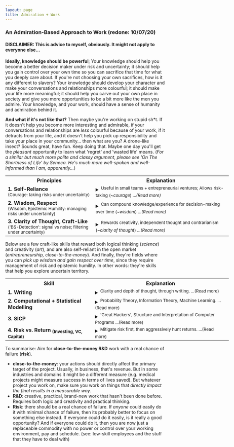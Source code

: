 ```yaml
---
layout: page
title: Admiration + Work
---
```


### An Admiration-Based Approach to Work (redone: 10/07/20)

#### DISCLAIMER: This is advice to myself, obviously. It might not apply to everyone else...

**Ideally, knowledge should be powerful**; Your knowledge should help you become a better decision maker under risk and uncertainty; it should help you gain control over your own time so you can sacrifice that time for what you deeply care about. If you're not choosing your own sacrifices, how is it any different to slavery? Your knowledge should develop your character and make your conversations and relationships more colourful; it should make your life more meaningful; it should help you carve out your own place in society and give you more opportunities to be a bit more like the men you admire. Your knowledge, and your work, should have a sense of humanity and admiration behind it. 

**And what if it's not like that?**  Then maybe you're working on stupid sh\*t. If it doesn't help you become more interesting and admirable, if your conversations and relationships are *less* colourful because of your work, if it detracts from your life, and it doesn't help you pick up responsibility and take your place in your community... then what are you? A drone-like insect? Sounds great, have fun. Keep doing that. Maybe one day you'll get the *pleasant* opportunity to learn what 'regret' and 'wasted life' means. (*For a similar but much more polite and classy argument, please see 'On The Shortness of Life' by Seneca. He's much more well-spoken and well-informed than I am, apparently...*)


<table style="width:140%">
  <tr>
    <th>Principles</th>
    <th>Explanation</th>
  </tr>
  <tr>
    <td><b>1. Self-Reliance</b><br><sup>(Courage: taking risks under uncertainty)</sup></td>
    <td> <details><summary><sup>Useful in small teams + entrepreneurial ventures; Allows risk-taking (<i>~courage</i>) ...<i>(Read more)</i></sup></summary>
      <b> Ideal: </b><u>Does the skill help you relentlessly and aggressively hunt down opportunities, without need for permission?</u> Is it independent and self-reliant? Can you create value and wealth in entrepreneurial ventures with small teams? ('front-office', close-to-the-money, revenue-generating?). Will it help you take risks and chase opportunities in the open market? Does it help you gain ownership of your own time and wealth? Is it independent enough that it lets you do 'spec-work', so you can pursue clients and customers in your own time? In other words, does the knowledge help you become more <i><b>self-owned and courageous</b></i> in the world? <small>(Also: if your entire team is full of skilled, self-reliant guys with countless other opportunities to chase, and yet they all willingly work together for a long time, then it's because of mutual respect and loyalty - not because they desperately grabbed the closest team that had low enough standards to let them in. Same principle applies to relationships too: you want to be chosen by someone self-reliant with many options. Not someone who desperately grabbed the nearest thing with a pulse ;) ).</small>
      <br>
      <b> Anti-Ideal: </b>Or is it a heavily dependent skill that's useless outside of large corporations? Will it make you fragile and dependent on corporate 'performance' reviews and the whims of the geniuses working in HR departments? Is it a skill that only pays if you offer your obedience, 'hard work' and conformity to a bigcorp? Will you end up like those idiots who are strangely proud of how many <i>hours</i> they obediently 'worked hard' for someone who doesn't care about them? That's not 'loyalty' or 'work ethic'... that's just cheap obedience and fear of alternative consequences. (And loyalty, just like respect, is only worth something when given to you by an untamed wolf - not when it comes from a domesticated, housebroken lapdog. That's true both metaphorically and literally.). A very similar argument can be made about those who choose comfortable and 'politically correct' opinions out of obedience and fear. <b>Their opinions, just like their salary, are heavily dependent on approval.</b>
      <br> <i>Disclaimer: Obviously there are cases where people have no other choice but work in crappy jobs because of family circumstances and responsibilities. I'm not talking about those guys. They're actually admirable - sacrificing their time and energy for their family. No, the targets of disdain here are the guys with very little responsibility, yet choose comfort and safety out of passivity and cheap obedience. You might know a few guys in their 20s like this... :( </i>
      </details>
    </td>
  </tr>
  <tr>
    <td><b>2. Wisdom, Respect</b><br><sup>(Wisdom, Epistemic Humility: managing risks under uncertainty)</sup></td>
    <td> <details><summary><sup>Can compound knowledge/experience for decision-making over time (<i>~wisdom</i>) ...<i>(Read more)</i></sup></summary>
      <b> Ideal: </b><u>Does the skill help you earn respect and accumulate wisdom?</u> Does it help you make better decisions under uncertainty? Will it help you mitigate and appropriately handle risk? A few indicators that might help: Does it have timeless principles that will stay true for decades? A lot of timeless knowledge is linked to uncertainty, risk and decision-making, where it usually ends up being called 'wisdom'. <b>In your 40s and 50s, if you learn the right stuff, will your knowledge and voice be respected and taken seriously? </b> Archetypally speaking, will the knowledge help you age into the respectable 'grizzled veteran'? Knowledge should make you better at handling the unknown, and it should earn you respect: <i><b>wisdom, decision-making, epistemic humility</b></i>.
      <br>
      <b> Anti-Ideal: </b>Or are you learning something that'll be useless in 10 years time? Is it just a dumb fad that you'll eventually forget? Are you learning something that requires no respect for the unknown? Something that demands no epistemic humility and thought? When you're older, will a bunch of arrogant 23-year-olds (just like you right now) know as much as 50-year-old-you about the subject? <b>Will you end up like some of those older guys with no wisdom to impart, and garner no respect from their colleagues, because they wasted too much time learning dumb sh*t? </b> If people aren't looking to you for guidance and wisdom when you're older, and your opinion isn't respected, then maybe you f***ed up. If you are 'respected' solely because of job title and how long you've been at a company, then that's not true respect - that's just decorative politeness. Also, notice the interesting link between courage and wisdom: if you never have the courage to venture into uncertain territory and make your own mistakes, you'll never pick up much personal wisdom and experience. From a nerdy mathematical perspective, maybe: d(Wisdom)/dt = Courage. Personal experience seems to agree: you learnt the most from the actions that you were originally scared to take, and the difficult conversations you were scared to have. 
      </details>
    </td>
  </tr>
  <tr>
    <td><b>3. Clarity of Thought, Craft-Like</b><br><sup>('BS-Detection': signal vs noise; filtering under uncertainty)</sup></td>
    <td> <details><summary><sup>Rewards creativity, independent thought and contrarianism (<i>~clarity of thought</i>) ...<i>(Read more)</i></sup></summary>
      <b> Ideal: </b><u>Is the skill craft-like? Does it reward clarity of thought, logic and creativity all at once? To master it, do you need a healthy mix of both science (logic/inference) and art (creativity)? </u> Slightly related to wisdom, but this principle focuses more on creativity and contrarian unruliness, rather than conservative risk-management. Does it train you to sift through useless noise to get to the important, central principles - the 'signal'. <i>And maybe more importantly, if you apply this 'signal-noise filtering' idea to rules and restrictions, you'll get to the idea of unruliness and a healthy sense of disobedience: the art of knowing which rules to ignore, break and laugh at.</i> This trains you to cut through worthless information in books and words too ('BS-detection': what is this person (or text) <i>actually</i> trying to say? How much of it is useless fluff that I can ignore?).  How else can you outclass the 'hard-working' idiots who take pride in the sheer number of hours they throw at their problems? <u>Instead of hours spent, you should take pride in clarity, craftsmanship and mastery.</u> Also, craft-like skills tend to allow you to build a reputation: you can directly claim ownership over the quality work that you do (which leads to: more £££, more opportunities, more choice, more leverage). 
      <br>
      <b> Anti-Ideal: </b>Or is the work output mostly the same, regardless of how much thought goes into it? Three interesting questions. <b>1.</b><i>The 'Hangover Question': </i>Can you output high quality work with a splitting hangover? <b>2.</b><i>The Young Millionaire Question:</i> Are there some extremely successful guys in their 20s and 30s in the field, who reached the top through creative/contrarian thinking without having to follow the traditional path over decades? <b>3.</b><i>The 'Reputation Question':</i> Are there 'famous' practitioners who've built a reputation for themselves through the quality of their work and claim a large share of the rewards? There are reputable investors, startup founders, hackers, writers, researchers, professors, surgeons, attorneys...etc, but why do you never hear about famous back-office support employees? The more the quality of your work directly affects the final outcome, the more you can build a reputation for skill and claim a larger reward. This front-office/back-office split is very obvious in finance, but you  might come across similar divisions in medicine (surgeons vs nurses), law (attorneys vs paralegals), consulting (revenue-generating partners vs normal consultants), writing (authors vs editors), movies (directors and actors vs production crew) and even e-sports (carry vs support).
      </details>
    </td>
  </tr>
</table>

Below are a few craft-like skills that reward both logical thinking (*science*) and creativity (*art*), and are also self-reliant in the open market (*entrepreneurship, close-to-the-money*). And finally, they're fields where you can *pick up wisdom and gain respect over time*, since they require management of risk and epistemic humility. In other words: they're skills that help you explore uncertain territory.

<table style="width:140%">
  <tr>
    <th>Skill</th>
    <th>Explanation</th>
  </tr>
  <tr>
    <td><b>1. Writing</b></td>
    <td> <details><summary><sup> Clarity and depth of thought, through writing. ...(Read more)</sup></summary>
      <b> Ideal: </b> <u>Exploration of uncertainty through words and essays:</u> Become a skilled writer with clarity, depth and idiosyncrasy. Cut through the useless noise; get to the central ideas. Write essays and research papers. Explore interesting, important and controversial topics. Develop interesting, well-formed opinions and convictions. To be honest, you should care less about writing itself, but more about clarity of thought. Erudition and ownership of your own opinions: that's the target. Writing is just a way to practice this.
      <br>
      <b> Anti-Ideal: </b> Don't be one of those idiots who have nothing valuable to say: the types who can't think well, and fill their words with empty fluff. Maybe they have underdeveloped opinions and obediently think what they're told to think. No individuality or depth in their perspective whatsoever; just blind conformity. A few colourful terms come to mind: 'useful idiots', 'NPC', 'sheeple'. 
      </details>
    </td>
  </tr>
  <tr>
    <td><b>2. Computational + Statistical Modelling </b></td>
    <td><details><summary><sup> Probability Theory, Information Theory, Machine Learning. ...(Read more)</sup></summary>
      <b> Ideal: <u>Exploration of uncertainty through quantitative modelling:</u> </b> Build a deep, <b>intuitive</b> understanding of randomness, uncertainty, information and prediction - from a quantitative and computational perspective. <u>You want a 'latticework' of interconnected knowledge that combines <b>Probability Theory, Information Theory, Machine Learning & Complexity</b></u>. Focus less on theoretical discoveries, and more on proper application in R&D, entrepreneurship and investing: problems that are 'close to the money'. <br>
      (Practice > Theory). (Intuition > Formality). (Well-developed latticework of knowledge > Disconnected series of facts).  
      <br>
      <b> Anti-Ideal: </b>Study all the ways that people get tricked and lied to, by deceptive statistics and machine learning models. Find out how both idiots and liars can manipulate decisions through misleading quantitative models and stupid assumptions. (apparently this is a good book that talks a lot about assumptions and mistakes: <i>'Statistical Models: Theory and Practice</i> - D. Freedman)
      <br> 
      </details>
    </td>
  </tr>
  <tr>
    <td><b>3. SICP </b></td>
    <td><details><summary><sup> 'Great Hackers', Structure and Interpretation of Computer Programs ...(Read more)</sup></summary>
      <b> Ideal: </b> <u>Exploration of uncertain startup and software opportunities:</u> If you ever want to chase market opportunities quickly and effectively in small teams in a technical capacity, you really need to be a 'Great Hacker', or at least not a bad one. <u>Fundamentally, you need to be able to self-reliantly <b>build</b> software to chase market opportunities and solve problems. That's all.</u> Read and master 'The Structure and Interpretation of Computer Programs' and learn the general principles of building good architecture. At the very least, you should be able to write well-structured, clean code. Think about it this way: there are thousands of 'software engineers' out there. How many of them can put together a clean, well-designed system together quickly and reliably? And of those guys, how many of them have the contrarianism and business sense to jump on entrepreneurial opportunities and build something from scratch? That's your goal. You're not aiming to be a normal 'software developer'. There're countless guys like that who end up wasting their days away on tedious CRUD apps in the backwaters of some massive corporation, far away from the revenue. You're aiming to <u>build products from scratch</u> in a revenue-generating capacity. These 3 books should help you do that properly, through learning Lisp: SICP, ANSI Common Lisp, On Lisp. (The last 2 books were written by Paul Graham. Who better to learn from? Maybe after that you can start to look at Ruby-on-Rails and the stuff written by the guys from 37Signals/Basecamp.) (Also: good article: Six Principles for Making New Things - by Paul Graham)
      <br>
      <b> Anti-Ideal: </b>Spaghetti code. Lasagne code. Exponential productivity decreases. Making stupid, almost irreversible, technical decisions that prevents you from building the next thing. A codebase that starts to look more like a liability than an asset. See: <i>'The Total Cost of Owning a Mess' (from Clean Code, by R. Martin)</i>.<br> And in terms of work: software jobs that are deep inside the back- and middle-office in large corporations. Software roles that are far away from the money, working on crappy legacy codebases.
      <br> 
      </details>
    </td>
  </tr>
  <tr>
    <td><b>4. Risk vs. Return <sub>(Investing, VC, Capital)</sub></b></td>
    <td><details><summary><sup> Mitigate risk first, then aggressively hunt returns. ...(Read more)</sup></summary>
      <b> Ideal: </b> <u>Managing risk and maximising return in different fields under uncertainty:</u> There are a few fields full of interesting writers who stress the imporance of wisdom (<i>risk-management, epistemic humility</i>), courage (<i>risk-taking, skin-in-the-game</i>) and independent thinking (<i>filtering signal from noise</i>). The central principle is something like: <u>How can you minimise risk while maximising returns</u>? A few fields that come to mind are:<u> 1.Investing, 2.Startups + Silicon Valley, 3.Intelligence + Military Strategy, 4.Medicine, 5.Policy, Risk, Governance.</u> They're all fields where navigating risk and uncertainty are crucial - not just a casual afterthought. 
      <br>
      For now, focus on building a deep understanding of the first field: <b>investing, VC and capital allocation</b>. Where should you allocate capital (and time) in the market? What signals can you use to predict growth and value in companies? Learn from investors in different fields. Value (Buffett, Munger, Klarman...), VC (Paul Graham, Peter Thiel - Zero to One, Tim Ferriss' interviews with a LOT of angel investors), Quants (Taleb, Spitznagel, Thorp, AQR, Winton, ...), Global Macro (Dalio, Soros)...etc. 
      <br>
      <b> Anti-Ideal: </b>Learn how all the bad investors lose money. How should you *NOT* manage your risk? Find all the ways that mediocre portfolio managers manage their investments. And for startups, learn how to tell when a startup looks crap: what signals should you watch out for? This might also be useful when deciding on which startup to join. For medicine, learn about <i>iatrogenesis</i>. And learn about risk in policy, governance, failed interventions and centralised power (see: Totalitarianism, Fascism, unintended consequences, the oh-so-great-and-clearly-democratic EU, and well-informed thoughtful opinions that sound eerily similar to '<i>but that wasnt real communism maaaaan</i>'). To summarise: learn all about stupidity, ignorance and bias in many different fields. <b>If you're really as smart as you pretend to be, maybe you could find a way to profit off of these idiots?</b> (an observation: comedic value is also a type of profit. Dave Chappelle probably agrees.) 
      <br> 
      </details>
    </td>
  </tr>
</table>


To summarise: Aim for **close-to-the-money R&D** work with a real chance of failure (**risk**).
* **close-to-the-money**: your actions should directly affect the primary target of the project. Usually, in business, that's revenue. But in some industries and domains it might be a different measure (e.g. medical projects might measure success in terms of lives saved). But whatever project you work on, make sure you work on things that *directly impact the final results in a measurable way*. 
* **R&D**: creative, practical, brand-new work that hasn't been done before. Requires both logic and creativity and practical thinking. 
* **Risk**: there should be a real chance of failure. If *anyone* could easily do it with minimal chance of failure, then its probably better to focus on something else instead. If everyone could do it easily, is it really a good opportunity? And if everyone could do it, then you are now just a replaceable commodity with no power or control over your working environment, pay and schedule. (see: low-skill employees and the stuff that they have to deal with)
